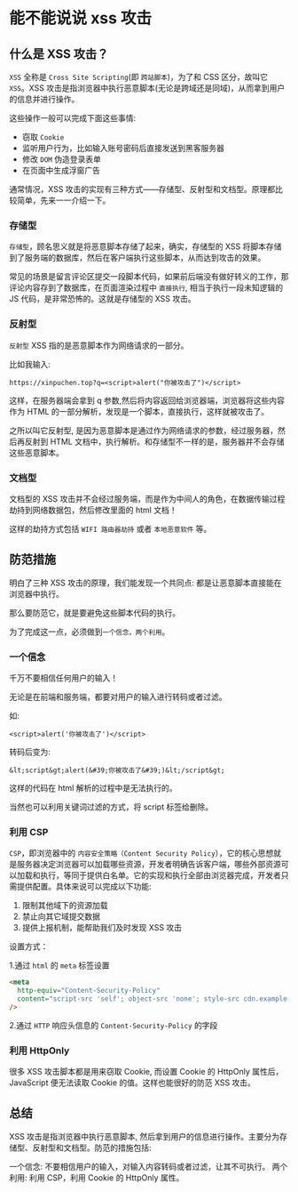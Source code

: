 # 能不能说说 xss 攻击

## 什么是 XSS 攻击？

`XSS` 全称是 `Cross Site Scripting`(即 `跨站脚本`)，为了和 CSS 区分，故叫它 `XSS`。XSS 攻击是指浏览器中执行恶意脚本(无论是跨域还是同域)，从而拿到用户的信息并进行操作。

这些操作一般可以完成下面这些事情:

- 窃取 `Cookie`
- 监听用户行为，比如输入账号密码后直接发送到黑客服务器
- 修改 `DOM` 伪造登录表单
- 在页面中生成浮窗广告

通常情况，XSS 攻击的实现有三种方式——存储型、反射型和文档型。原理都比较简单，先来一一介绍一下。

### 存储型

`存储型`，顾名思义就是将恶意脚本存储了起来，确实，存储型的 XSS 将脚本存储到了服务端的数据库，然后在客户端执行这些脚本，从而达到攻击的效果。

常见的场景是留言评论区提交一段脚本代码，如果前后端没有做好转义的工作，那评论内容存到了数据库，在页面渲染过程中 `直接执行`, 相当于执行一段未知逻辑的 JS 代码，是非常恐怖的。这就是存储型的 XSS 攻击。

### 反射型

`反射型` XSS 指的是恶意脚本作为网络请求的一部分。

比如我输入:

```
https://xinpuchen.top?q=<script>alert("你被攻击了")</script>
```

这样，在服务器端会拿到 q 参数,然后将内容返回给浏览器端，浏览器将这些内容作为 HTML 的一部分解析，发现是一个脚本，直接执行，这样就被攻击了。

之所以叫它反射型, 是因为恶意脚本是通过作为网络请求的参数，经过服务器，然后再反射到 HTML 文档中，执行解析。和存储型不一样的是，服务器并不会存储这些恶意脚本。

### 文档型

文档型的 XSS 攻击并不会经过服务端，而是作为中间人的角色，在数据传输过程劫持到网络数据包，然后修改里面的 html 文档！

这样的劫持方式包括 `WIFI 路由器劫持` 或者 `本地恶意软件` 等。

## 防范措施

明白了三种 XSS 攻击的原理，我们能发现一个共同点: 都是让恶意脚本直接能在浏览器中执行。

那么要防范它，就是要避免这些脚本代码的执行。

为了完成这一点，必须做到`一个信念，两个利用`。

### 一个信念

千万不要相信任何用户的输入！

无论是在前端和服务端，都要对用户的输入进行转码或者过滤。

如:

```
<script>alert('你被攻击了')</script>
```

转码后变为:

```
&lt;script&gt;alert(&#39;你被攻击了&#39;)&lt;/script&gt;
```

这样的代码在 html 解析的过程中是无法执行的。

当然也可以利用关键词过滤的方式，将 script 标签给删除。

### 利用 CSP

`CSP`，即浏览器中的 `内容安全策略（Content Security Policy`），它的核心思想就是服务器决定浏览器可以加载哪些资源，开发者明确告诉客户端，哪些外部资源可以加载和执行，等同于提供白名单。它的实现和执行全部由浏览器完成，开发者只需提供配置。具体来说可以完成以下功能:

1. 限制其他域下的资源加载
2. 禁止向其它域提交数据
3. 提供上报机制，能帮助我们及时发现 XSS 攻击

设置方式：

1.通过 `html` 的 `meta` 标签设置

```html
<meta
  http-equiv="Content-Security-Policy"
  content="script-src 'self'; object-src 'none'; style-src cdn.example.org third-party.org; child-src https:"
/>
```

2.通过 `HTTP` 响应头信息的 `Content-Security-Policy` 的字段

### 利用 HttpOnly

很多 XSS 攻击脚本都是用来窃取 Cookie, 而设置 Cookie 的 HttpOnly 属性后，JavaScript 便无法读取 Cookie 的值。这样也能很好的防范 XSS 攻击。

## 总结

XSS 攻击是指浏览器中执行恶意脚本, 然后拿到用户的信息进行操作。主要分为存储型、反射型和文档型。防范的措施包括:

一个信念: 不要相信用户的输入，对输入内容转码或者过滤，让其不可执行。
两个利用: 利用 CSP，利用 Cookie 的 HttpOnly 属性。
